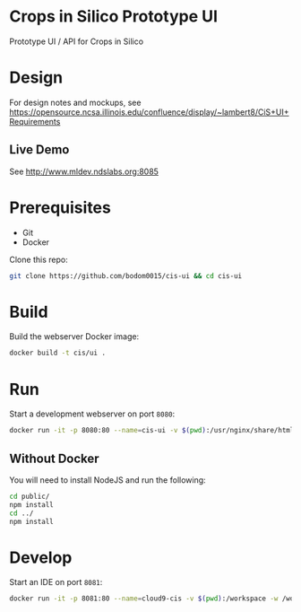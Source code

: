 # Crops in Silico Prototype UI
Prototype UI / API for Crops in Silico

# Design
For design notes and mockups, see https://opensource.ncsa.illinois.edu/confluence/display/~lambert8/CiS+UI+Requirements

## Live Demo
See http://www.mldev.ndslabs.org:8085


# Prerequisites
* Git
* Docker

Clone this repo:
```bash
git clone https://github.com/bodom0015/cis-ui && cd cis-ui
```

# Build
Build the webserver Docker image:
```bash
docker build -t cis/ui .
```

# Run
Start a development webserver on port `8080`:
```bash
docker run -it -p 8080:80 --name=cis-ui -v $(pwd):/usr/nginx/share/html cis/ui
```

## Without Docker
You will need to install NodeJS and run the following:
```bash
cd public/
npm install
cd ../
npm install
```

# Develop
Start an IDE on port `8081`:
```bash
docker run -it -p 8081:80 --name=cloud9-cis -v $(pwd):/workspace -w /workspace ndslabs/cloud9-nodejs
```
